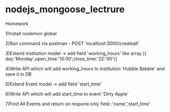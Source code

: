 # nodejs_mongoose_lectrure

Homework


1)Install nodemon global


2)Run command via postman -  POST 'localhost:3000/createall'


3)Extend institution model -> add field 'working_hours' like array [{ day:'Monday',open_time:'10:00',close_time:'22:'00'}]


4)Write API which will add working_hours to institution 'Hubble Babble' and save it in DB


5)Extend Event model -> add field 'start_time'


6)Write API which will add start_time to event 'Dirty Apple'


7)Find All Events and return on respone only field :'name','start_time'
